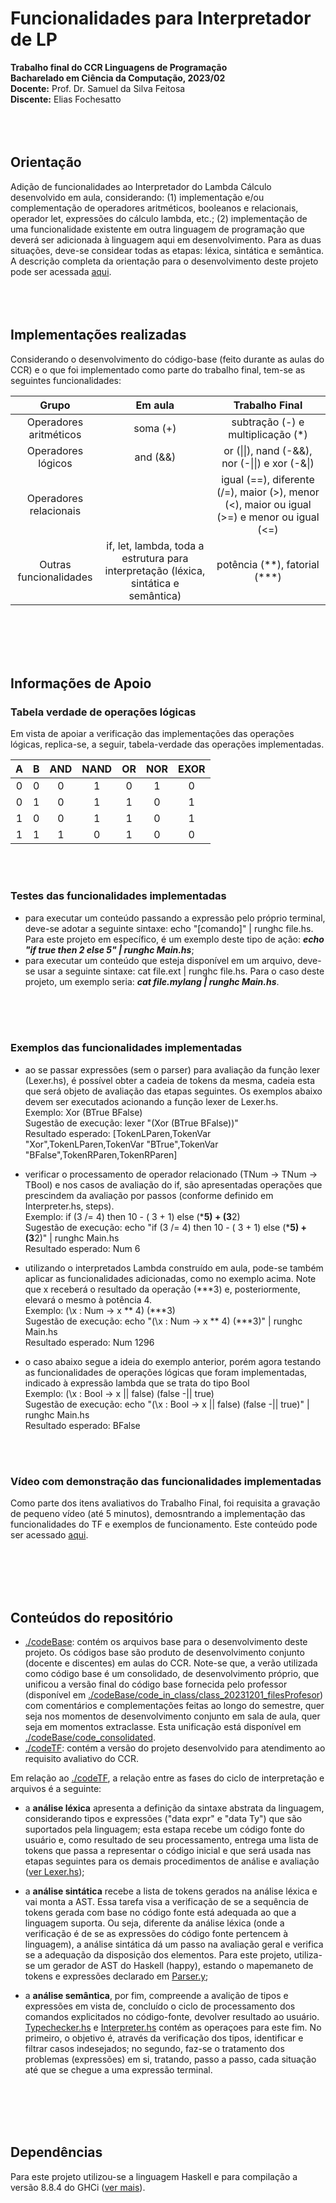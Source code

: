 
# Funcionalidades para Interpretador de LP

**Trabalho final do CCR Linguagens de Programação**<br>
**Bacharelado em Ciência da Computação, 2023/02**<br>
**Docente:** Prof. Dr. Samuel da Silva Feitosa<br>
**Discente:** Elias Fochesatto<br><br><br><br>

## Orientação 

Adição de funcionalidades ao Interpretador do Lambda Cálculo desenvolvido em aula, considerando: (1) implementação e/ou complementação de operadores aritméticos, booleanos e relacionais, operador let, expressões do cálculo lambda, etc.; (2) implementação de uma funcionalidade existente em outra linguagem de programação que deverá ser adicionada à linguagem aqui em desenvolvimento. Para as duas situações, deve-se considear todas as etapas: léxica, sintática e semântica. A descrição completa da orientação para o desenvolvimento deste projeto pode ser acessada [aqui](https://github.com/efochesatto/LP_2023_TF/blob/main/TF_descricao.pdf). 
<br><br><br><br>

## Implementações realizadas

Considerando o desenvolvimento do código-base (feito durante as aulas do CCR) e o que foi implementado como parte do trabalho final, tem-se as seguintes funcionalidades: 

| Grupo | Em aula | Trabalho Final |
| :---: | :---: | :---: | 
| Operadores aritméticos | soma (+) | subtração (-) e multiplicação (*) |
| Operadores lógicos | and (&&) | or (\|\|), nand (-&&), nor (-\|\|) e xor (-&\|) | 
| Operadores relacionais |  | igual (==), diferente (/=), maior (>), menor (<), maior ou igual (>=) e menor ou igual (<=) | 
| Outras funcionalidades | if, let, lambda, toda a estrutura para interpretação (léxica, sintática e semântica) | potência (\*\*), fatorial (\*\*\*) |
<br><br><br><br>

## Informações de Apoio 

### Tabela verdade de operações lógicas
Em vista de apoiar a verificação das implementações das operações lógicas, replica-se, a seguir, tabela-verdade das operações implementadas. 

| A | B | AND | NAND | OR | NOR | EXOR |
| :---: | :---: | :---: | :---: | :---: | :---: | :---: |
| 0 | 0 | 0 | 1 | 0 | 1 | 0 |
| 0 | 1 | 0 | 1 | 1 | 0 | 1 | 
| 1 | 0 | 0 | 1 | 1 | 0 | 1 | 
| 1 | 1 | 1 | 0 | 1 | 0 | 0 |
<br><br>

### Testes das funcionalidades implementadas

- para executar um conteúdo passando a expressão pelo próprio terminal, deve-se adotar a seguinte sintaxe: echo "\[comando\]" | runghc file.hs. Para este projeto em específico, é um exemplo deste tipo de ação: ***echo "if true then 2 else 5" | runghc Main.hs***;
- para executar um conteúdo que esteja disponível em um arquivo, deve-se usar a seguinte sintaxe: cat file.ext | runghc file.hs. Para o caso deste projeto, um exemplo seria: ***cat file.mylang | runghc Main.hs***.<br><br>

<br><br>

### Exemplos das funcionalidades implementadas

- ao se passar expressões (sem o parser) para avaliação da função lexer (Lexer.hs), é possível obter a cadeia de tokens da mesma, cadeia esta que será objeto de avaliação das etapas seguintes. Os exemplos abaixo devem ser executados acionando a função lexer de Lexer.hs.
<br>Exemplo: Xor (BTrue BFalse)
<br>Sugestão de execução: lexer "(Xor (BTrue BFalse))"
<br>Resultado esperado: [TokenLParen,TokenVar "Xor",TokenLParen,TokenVar "BTrue",TokenVar "BFalse",TokenRParen,TokenRParen]

- verificar o processamento de operador relacionado (TNum -> TNum -> TBool) e nos casos de avaliação do if, são apresentadas operações que prescindem da avaliação por passos (conforme definido em Interpreter.hs, steps).
<br>Exemplo: if (3 /= 4) then 10 - ( 3 + 1) else (***5) + (3**2)
<br>Sugestão de execução: echo "if (3 /= 4) then 10 - ( 3 + 1) else (***5) + (3**2)" | runghc Main.hs
<br>Resultado esperado: Num 6

- utilizando o interpretados Lambda construído em aula, pode-se também aplicar as funcionalidades adicionadas, como no exemplo acima. Note que x receberá o resultado da operação (***3) e, posteriormente, elevará o mesmo à potência 4. 
<br>Exemplo: (\x : Num -> x ** 4) (***3)
<br>Sugestão de execução: echo "(\x : Num -> x ** 4) (***3)" | runghc Main.hs
<br>Resultado esperado: Num 1296

- o caso abaixo segue a ideia do exemplo anterior, porém agora testando as funcionalidades de operações lógicas que foram implementadas, indicado à expressão lambda que se trata do tipo Bool
<br>Exemplo: (\x : Bool -> x || false) (false -|| true)
<br>Sugestão de execução: echo "(\x : Bool -> x || false) (false -|| true)" | runghc Main.hs
<br>Resultado esperado: BFalse

<br><br>

### Vídeo com demonstração das funcionalidades implementadas

Como parte dos itens avaliativos do Trabalho Final, foi requisita a gravação de pequeno vídeo (até 5 minutos), demosntrando a implementação das funcionalidades do TF e exemplos de funcionamento. Este conteúdo pode ser acessado [aqui](https://youtu.be/AjsxZFf769A). 

<br><br><br><br>
## Conteúdos do repositório

- [./codeBase](https://github.com/efochesatto/LP_2023_TF/tree/main/codeBase): contém os arquivos base para o desenvolvimento deste projeto. Os códigos base são produto de desenvolvimento conjunto (docente e discentes) em aulas do CCR. Note-se que, a verão utilizada como código base é um consolidado, de desenvolvimento próprio, que unificou a versão final do código base fornecida pelo professor (disponível em [./codeBase/code_in_class/class_20231201_filesProfesor](https://github.com/efochesatto/LP_2023_TF/tree/main/codeBase/code_in_class/class_20231201_filesProfesor)) com comentários e complementações feitas ao longo do semestre, quer seja nos momentos de desenvolvimento conjunto em sala de aula, quer seja em momentos extraclasse. Esta unificação está disponível em [./codeBase/code_consolidated](https://github.com/efochesatto/LP_2023_TF/tree/main/codeBase/%20code_consolidated).
- [./codeTF](https://github.com/efochesatto/LP_2023_TF/tree/main/codeTF): contém a versão do projeto desenvolvido para atendimento ao requisito avaliativo do CCR. 

Em relação ao [./codeTF](https://github.com/efochesatto/LP_2023_TF/tree/main/codeTF), a relação entre as fases do ciclo de interpretação e arquivos é a seguinte: 

- a **análise léxica** apresenta a definição da sintaxe abstrata da linguagem, considerando tipos e expressões ("data expr" e "data Ty") que são suportados pela linguagem; esta estapa recebe um código fonte do usuário e, como resultado de seu processamento, entrega uma lista de tokens que passa a representar o código inicial e que será usada nas etapas seguintes para os demais procedimentos de análise e avaliação ([ver Lexer.hs](https://github.com/efochesatto/LP_2023_TF/blob/main/codeTF/Lexer.hs));

- a **análise sintática** recebe a lista de tokens gerados na análise léxica e vai monta a AST. Essa tarefa visa a verificação de se a sequência de tokens gerada com base no código fonte está adequada ao que a linguagem suporta. Ou seja, diferente da análise léxica (onde a verificação é de se as expressões do código fonte pertencem à linguagem), a análise sintática dá um passo na avaliação geral e verifica se a adequação da disposição dos elementos. Para este projeto, utiliza-se um gerador de AST do Haskell (happy), estando o mapemaneto de tokens e expressões declarado em [Parser.y](https://github.com/efochesatto/LP_2023_TF/blob/main/codeTF/Parser.y);

- a **análise semântica**, por fim, compreende a avalição de tipos e expressões em vista de, concluído o ciclo de processamento dos comandos explicitados no código-fonte, devolver resultado ao usuário. [Typechecker.hs](https://github.com/efochesatto/LP_2023_TF/blob/main/codeTF/TypeChecker.hs) e [Interpreter.hs](https://github.com/efochesatto/LP_2023_TF/blob/main/codeTF/Interpreter.hs) contém as operaçoes para este fim. No primeiro, o objetivo é, através da verificação dos tipos, identificar e filtrar casos indesejados; no segundo, faz-se o tratamento dos problemas (expressões) em si, tratando, passo a passo, cada situação até que se chegue a uma expressão terminal. 

<br><br><br><br>
## Dependências

Para este projeto utilizou-se a linguagem Haskell e para compilação a versão 8.8.4 do GHCi ([ver mais](https://www.haskell.org/ghc/)).